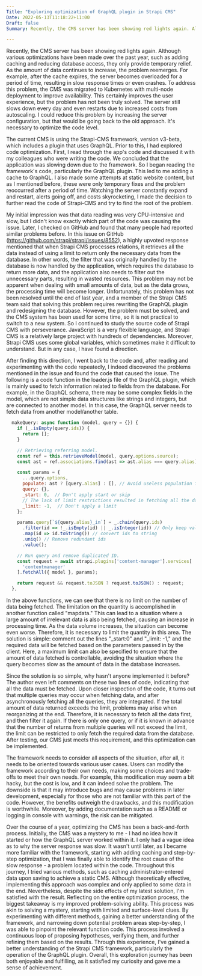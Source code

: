```yaml
---
Title: "Exploring optimization of GraphQL plugin in Strapi CMS"
Date: 2022-05-13T11:18:22+11:00
Draft: false
Summary: Recently, the CMS server has been showing red lights again. Although various optimizations have been made over the past year, such as adding caching and reducing database access, they only provide temporary relief. As the amount of data continues to increase, the problem reemerges. For example, after the cache expires, the server becomes overloaded for a period of time, resulting in slow response times or even crashes. To address this problem, the CMS was migrated to Kubernetes with multi-node deployment to improve availability. This certainly improves the user experience, but the problem has not been truly solved. The server still slows down every day and even restarts due to increased costs from autoscaling. I could reduce this problem by increasing the server configuration, but that would be going back to the old approach. It's necessary to optimize the code level.

---
```


Recently, the CMS server has been showing red lights again. Although various optimizations have been made over the past year, such as adding caching and reducing database access, they only provide temporary relief. As the amount of data continues to increase, the problem reemerges. For example, after the cache expires, the server becomes overloaded for a period of time, resulting in slow response times or even crashes. To address this problem, the CMS was migrated to Kubernetes with multi-node deployment to improve availability. This certainly improves the user experience, but the problem has not been truly solved. The server still slows down every day and even restarts due to increased costs from autoscaling. I could reduce this problem by increasing the server configuration, but that would be going back to the old approach. It's necessary to optimize the code level.

The current CMS is using the Strapi-CMS framework, version v3-beta, which includes a plugin that uses GraphQL. Prior to this, I had explored code optimization. First, I read through the app's code and discussed it with my colleagues who were writing the code. We concluded that the application was slowing down due to the framework. So I began reading the framework's code, particularly the GraphQL plugin. This led to me adding a cache to GraphQL. I also made some attempts at static website content, but as I mentioned before, these were only temporary fixes and the problem reoccurred after a period of time. Watching the server constantly expand and restart, alerts going off, and costs skyrocketing, I made the decision to further read the code of Strapi-CMS and try to find the root of the problem.

My initial impression was that data reading was very CPU-intensive and slow, but I didn't know exactly which part of the code was causing the issue. Later, I checked on GitHub and found that many people had reported similar problems before. In this issue on GitHub (https://github.com/strapi/strapi/issues/8552), a highly upvoted response mentioned that when Strapi CMS processes relations, it retrieves all the data instead of using a limit to return only the necessary data from the database. In other words, the filter that was originally handled by the database is now handled by the application, which requires the database to return more data, and the application also needs to filter out the unnecessary parts, resulting in wasted resources. This problem may not be apparent when dealing with small amounts of data, but as the data grows, the processing time will become longer. Unfortunately, this problem has not been resolved until the end of last year, and a member of the Strapi CMS team said that solving this problem requires rewriting the GraphQL plugin and redesigning the database. However, the problem must be solved, and the CMS system has been used for some time, so it is not practical to switch to a new system. So I continued to study the source code of Strapi CMS with perseverance. JavaScript is a very flexible language, and Strapi CMS is a relatively large project with hundreds of dependencies. Moreover, Strapi CMS uses some global variables, which sometimes make it difficult to understand. But in any case, I have found a direction.

After finding this direction, I went back to the code and, after reading and experimenting with the code repeatedly, I indeed discovered the problems mentioned in the issue and found the code that caused the issue. The following is a code function in the loader.js file of the GraphQL plugin, which is mainly used to fetch information related to fields from the database. For example, in the GraphQL schema, there may be some complex fields in the model, which are not simple data structures like strings and integers, but are connected to another model. In this case, the GraphQL server needs to fetch data from another model/another table.

```js
  makeQuery: async function (model, query = {}) {
    if (_.isEmpty(query.ids)) {
      return [];
    }

    // Retrieving referring model.
    const ref = this.retrieveModel(model, query.options.source);
    const ast = ref.associations.find(ast => ast.alias === query.alias);

    const params = {
      ...query.options,
      populate: ast ? [query.alias] : [], // Avoid useless population for performance reason
      query: {},
      _start: 0,  // Don't apply start or skip
      // The lack of limit restrictions resulted in fetching all the data.
      _limit: -1,  // Don't apply a limit  
    };

    params.query[`${query.alias}_in`] = _.chain(query.ids)
      .filter(id => !_.isEmpty(id) || _.isInteger(id)) // Only keep valid ids
      .map(id => id.toString()) // convert ids to string
      .uniq() // Remove redundant ids
      .value();

    // Run query and remove duplicated ID.
    const request = await strapi.plugins['content-manager'].services[
      'contentmanager'
    ].fetchAll({ model }, params);

    return request && request.toJSON ? request.toJSON() : request;
  },
```

In the above functions, we can see that there is no limit on the number of data being fetched. The limitation on the quantity is accomplished in another function called "mapdata." This can lead to a situation where a large amount of irrelevant data is also being fetched, causing an increase in processing time. As the data volume increases, the situation can become even worse. Therefore, it is necessary to limit the quantity in this area. The solution is simple: comment out the lines "_start:0" and "_limit: -1," and the required data will be fetched based on the parameters passed in by the client. Here, a maximum limit can also be specified to ensure that the amount of data fetched is controllable, avoiding the situation where the query becomes slow as the amount of data in the database increases.

Since the solution is so simple, why hasn't anyone implemented it before? The author even left comments on these two lines of code, indicating that all the data must be fetched. Upon closer inspection of the code, it turns out that multiple queries may occur when fetching data, and after asynchronously fetching all the queries, they are integrated. If the total amount of data returned exceeds the limit, problems may arise when reorganizing at the end. Therefore, it is necessary to fetch all the data first, and then filter it again. If there is only one query, or if it is known in advance that the number of returns from multiple queries will not exceed the limit, the limit can be restricted to only fetch the required data from the database. After testing, our CMS just meets this requirement, and this optimization can be implemented.

The framework needs to consider all aspects of the situation, after all, it needs to be oriented towards various user cases. Users can modify the framework according to their own needs, making some choices and trade-offs to meet their own needs. For example, this modification may seem a bit hacky, but the cost is low, and it can indeed solve the problem. The downside is that it may introduce bugs and may cause problems in later development, especially for those who are not familiar with this part of the code. However, the benefits outweigh the drawbacks, and this modification is worthwhile. Moreover, by adding documentation such as a README or logging in console with warnings, the risk can be mitigated.

Over the course of a year, optimizing the CMS has been a back-and-forth process. Initially, the CMS was a mystery to me - I had no idea how it started or how the GraphQL server worked within it. I only had a vague idea as to why the server response was slow. It wasn't until later, as I became more familiar with the framework, starting with adding caching and step-by-step optimization, that I was finally able to identify the root cause of the slow response - a problem located within the code. Throughout this journey, I tried various methods, such as caching administrator-entered data upon saving to achieve a static CMS. Although theoretically effective, implementing this approach was complex and only applied to some data in the end. Nevertheless, despite the side effects of my latest solution, I'm satisfied with the result. Reflecting on the entire optimization process, the biggest takeaway is my improved problem-solving ability. This process was akin to solving a mystery, starting with limited and surface-level clues. By experimenting with different methods, gaining a better understanding of the framework, and narrowing down potential problem areas step-by-step, I was able to pinpoint the relevant function code. This process involved a continuous loop of proposing hypotheses, verifying them, and further refining them based on the results. Through this experience, I've gained a better understanding of the Strapi CMS framework, particularly the operation of the GraphQL plugin. Overall, this exploration journey has been both enjoyable and fulfilling, as it satisfied my curiosity and gave me a sense of achievement.